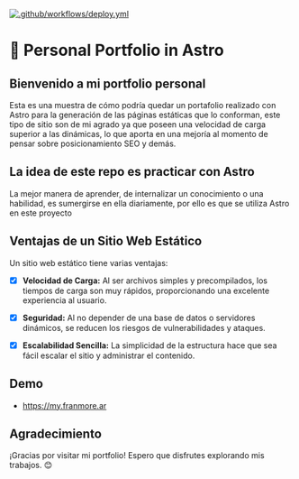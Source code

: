 [![.github/workflows/deploy.yml](https://github.com/francomoreira/astro-personal-portfolio/actions/workflows/deploy.yml/badge.svg)](https://github.com/francomoreira/astro-personal-portfolio/actions/workflows/deploy.yml)

# 🚀 Personal Portfolio in Astro

## Bienvenido a mi portfolio personal
Esta es una muestra de cómo podría quedar un portafolio realizado con Astro para la generación de las páginas estáticas que lo conforman, este tipo de sitio son de mi agrado ya que poseen una velocidad de carga superior a las dinámicas, lo que aporta en una mejoría al momento de pensar sobre posicionamiento SEO y demás.

## La idea de este repo es practicar con Astro
La mejor manera de aprender, de internalizar un conocimiento o una habilidad, es sumergirse en ella diariamente, por ello es que se utiliza Astro en este proyecto

## Ventajas de un Sitio Web Estático

Un sitio web estático tiene varias ventajas:

- [x] **Velocidad de Carga:** 
Al ser archivos simples y precompilados, los tiempos de carga son muy rápidos, proporcionando una excelente experiencia al usuario.
- [x] **Seguridad:** 
Al no depender de una base de datos o servidores dinámicos, se reducen los riesgos de vulnerabilidades y ataques.
- [x] **Escalabilidad Sencilla:** 
La simplicidad de la estructura hace que sea fácil escalar el sitio y administrar el contenido.


## Demo
* https://my.franmore.ar

## Agradecimiento

¡Gracias por visitar mi portfolio! Espero que disfrutes explorando mis trabajos. 😊
